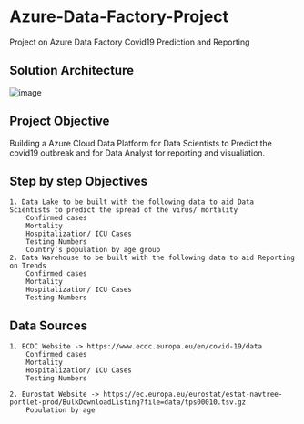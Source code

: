 # Azure-Data-Factory-Project
Project on Azure Data Factory Covid19 Prediction and Reporting

## Solution Architecture
![image](https://github.com/AshishShinde03/Azure-Data-Factory-Project/assets/91445214/9f8f039c-3951-44a8-838c-3d42567d0df9)

## Project Objective
Building a Azure Cloud Data Platform for Data Scientists to Predict the covid19 outbreak and for Data Analyst for reporting and visualiation.

## Step by step Objectives
	1. Data Lake to be built with the following data to aid Data Scientists to predict the spread of the virus/ mortality
		Confirmed cases
		Mortality
		Hospitalization/ ICU Cases
		Testing Numbers
		Country’s population by age group
	2. Data Warehouse to be built with the following data to aid Reporting on Trends
		Confirmed cases
		Mortality
		Hospitalization/ ICU Cases
		Testing Numbers

## Data Sources
	1. ECDC Website -> https://www.ecdc.europa.eu/en/covid-19/data
		Confirmed cases
		Mortality
		Hospitalization/ ICU Cases
		Testing Numbers
		
	2. Eurostat Website -> https://ec.europa.eu/eurostat/estat-navtree-portlet-prod/BulkDownloadListing?file=data/tps00010.tsv.gz
		Population by age
